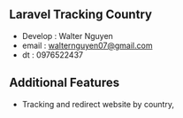 ## Laravel Tracking Country
* Develop : Walter Nguyen
* email : walternguyen07@gmail.com
* dt : 0976522437
## Additional Features
* Tracking and redirect website by country,